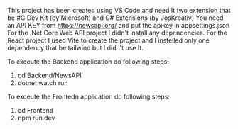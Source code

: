 This project has been created using VS Code and need It two extension that be #C Dev Kit (by Microsoft) and C# Extensions (by JosKreativ)
You need an API KEY from https://newsapi.org/ and put the apikey in appsettings.json
For the .Net Core Web API project I didn't install any dependencies.
For the React project I used Vite to create the project and I instelled only one dependency that be tailwind but I didn't use It.

To exceute the Backend application do following steps:
1. cd Backend/NewsAPI
2. dotnet watch run

To exceute the Frontedn application do following steps:
1. cd Frontend
2. npm run dev
